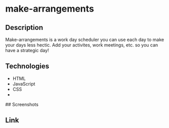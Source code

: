 # make-arrangements

## Description
<p>
    Make-arrangements is a work day scheduler you can use each day to make your days less hectic. Add your activites, work meetings, etc. so you can have a strategic day! 
</p>

## Technologies
<ul>
    <li> HTML
    <li> JavaScript
    <li> CSS
    <li> 
</ul>
## Screenshots

## Link